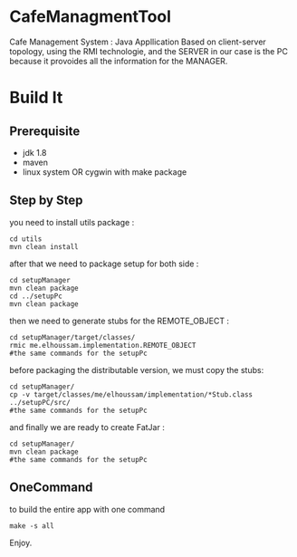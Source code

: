 # CafeManagmentTool
Cafe Management System : Java Appllication Based on client-server topology, using the RMI technologie, and the SERVER in our case is the PC because it provoides all the information for the MANAGER.
# Build It 

Prerequisite
------------
* jdk 1.8
* maven 
* linux system OR cygwin with make package

Step by Step
------------
you need to install utils package : 
```
cd utils
mvn clean install 
```
after that we need to package setup for both side :
```
cd setupManager
mvn clean package
cd ../setupPc
mvn clean package
```
then we need to generate stubs for the REMOTE_OBJECT :
```
cd setupManager/target/classes/
rmic me.elhoussam.implementation.REMOTE_OBJECT
#the same commands for the setupPc
```
before packaging the distributable version, we must copy the stubs:
```
cd setupManager/
cp -v target/classes/me/elhoussam/implementation/*Stub.class ../setupPC/src/
#the same commands for the setupPc
```
and finally we are ready to create FatJar :
```
cd setupManager/
mvn clean package
#the same commands for the setupPc
```
OneCommand
----
to build the entire app with one command
```
make -s all
```

Enjoy.
